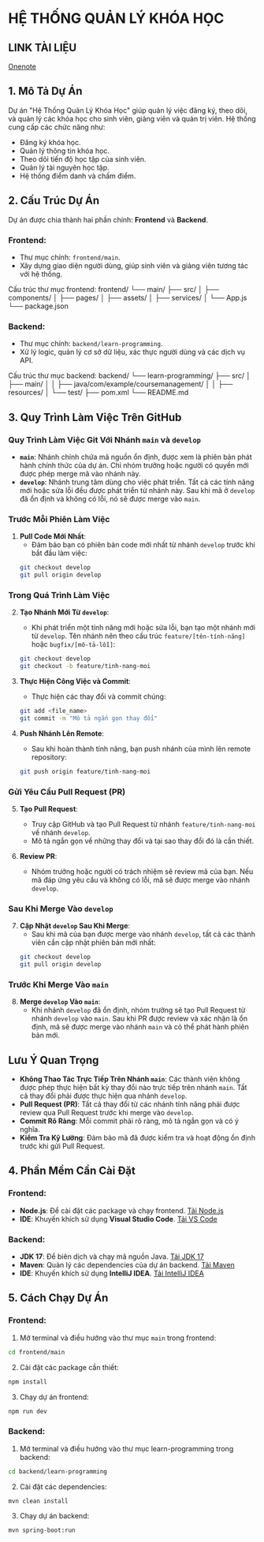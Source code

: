 # HỆ THỐNG QUẢN LÝ KHÓA HỌC

## LINK TÀI LIỆU

[Onenote](https://onedrive.live.com/view.aspx?resid=454F9205FAC8A47%21sffb2fd79460847ceb1e78e5cade6b01f&id=documents)

## 1. Mô Tả Dự Án

Dự án "Hệ Thống Quản Lý Khóa Học" giúp quản lý việc đăng ký, theo dõi, và quản lý các khóa học cho sinh viên, giảng viên và quản trị viên. Hệ thống cung cấp các chức năng như:

- Đăng ký khóa học.
- Quản lý thông tin khóa học.
- Theo dõi tiến độ học tập của sinh viên.
- Quản lý tài nguyên học tập.
- Hệ thống điểm danh và chấm điểm.

## 2. Cấu Trúc Dự Án

Dự án được chia thành hai phần chính: **Frontend** và **Backend**.

### **Frontend**:
- Thư mục chính: `frontend/main`.
- Xây dựng giao diện người dùng, giúp sinh viên và giảng viên tương tác với hệ thống.

Cấu trúc thư mục frontend:
frontend/ └── main/ ├── src/ │ ├── components/ │ ├── pages/ │ ├── assets/ │ ├── services/ │ └── App.js └── package.json

### **Backend**:
- Thư mục chính: `backend/learn-programming`.
- Xử lý logic, quản lý cơ sở dữ liệu, xác thực người dùng và các dịch vụ API.

Cấu trúc thư mục backend:
backend/ └── learn-programming/ ├── src/ │ ├── main/ │ │ ├── java/com/example/coursemanagement/ │ │ ├── resources/ │ └── test/ ├── pom.xml └── README.md

## 3. Quy Trình Làm Việc Trên GitHub

### Quy Trình Làm Việc Git Với Nhánh `main` và `develop`

- **`main`**: Nhánh chính chứa mã nguồn ổn định, được xem là phiên bản phát hành chính thức của dự án. Chỉ nhóm trưởng hoặc người có quyền mới được phép merge mã vào nhánh này.
- **`develop`**: Nhánh trung tâm dùng cho việc phát triển. Tất cả các tính năng mới hoặc sửa lỗi đều được phát triển từ nhánh này. Sau khi mã ở `develop` đã ổn định và không có lỗi, nó sẽ được merge vào `main`.

### Trước Mỗi Phiên Làm Việc
1. **Pull Code Mới Nhất**:
    - Đảm bảo bạn có phiên bản code mới nhất từ nhánh `develop` trước khi bắt đầu làm việc:
    ```bash
    git checkout develop
    git pull origin develop
    ```

### Trong Quá Trình Làm Việc

2. **Tạo Nhánh Mới Từ `develop`**:
    - Khi phát triển một tính năng mới hoặc sửa lỗi, bạn tạo một nhánh mới từ `develop`. Tên nhánh nên theo cấu trúc `feature/[tên-tính-năng]` hoặc `bugfix/[mô-tả-lỗi]`:
    ```bash
    git checkout develop
    git checkout -b feature/tinh-nang-moi
    ```

3. **Thực Hiện Công Việc và Commit**:
    - Thực hiện các thay đổi và commit chúng:
    ```bash
    git add <file_name>
    git commit -m "Mô tả ngắn gọn thay đổi"
    ```

4. **Push Nhánh Lên Remote**:
    - Sau khi hoàn thành tính năng, bạn push nhánh của mình lên remote repository:
    ```bash
    git push origin feature/tinh-nang-moi
    ```

### Gửi Yêu Cầu Pull Request (PR)

5. **Tạo Pull Request**:
    - Truy cập GitHub và tạo Pull Request từ nhánh `feature/tinh-nang-moi` về nhánh `develop`.
    - Mô tả ngắn gọn về những thay đổi và tại sao thay đổi đó là cần thiết.

6. **Review PR**:
    - Nhóm trưởng hoặc người có trách nhiệm sẽ review mã của bạn. Nếu mã đáp ứng yêu cầu và không có lỗi, mã sẽ được merge vào nhánh `develop`.

### Sau Khi Merge Vào `develop`

7. **Cập Nhật `develop` Sau Khi Merge**:
    - Sau khi mã của bạn được merge vào nhánh `develop`, tất cả các thành viên cần cập nhật phiên bản mới nhất:
    ```bash
    git checkout develop
    git pull origin develop
    ```

### Trước Khi Merge Vào `main`

8. **Merge `develop` Vào `main`**:
    - Khi nhánh `develop` đã ổn định, nhóm trưởng sẽ tạo Pull Request từ nhánh `develop` vào `main`. Sau khi PR được review và xác nhận là ổn định, mã sẽ được merge vào nhánh `main` và có thể phát hành phiên bản mới.

## Lưu Ý Quan Trọng

- **Không Thao Tác Trực Tiếp Trên Nhánh `main`**: Các thành viên không được phép thực hiện bất kỳ thay đổi nào trực tiếp trên nhánh `main`. Tất cả thay đổi phải được thực hiện qua nhánh `develop`.
- **Pull Request (PR)**: Tất cả thay đổi từ các nhánh tính năng phải được review qua Pull Request trước khi merge vào `develop`.
- **Commit Rõ Ràng**: Mỗi commit phải rõ ràng, mô tả ngắn gọn và có ý nghĩa.
- **Kiểm Tra Kỹ Lưỡng**: Đảm bảo mã đã được kiểm tra và hoạt động ổn định trước khi gửi Pull Request.

## 4. Phần Mềm Cần Cài Đặt

### **Frontend**:
- **Node.js**: Để cài đặt các package và chạy frontend. [Tải Node.js](https://nodejs.org)
- **IDE**: Khuyến khích sử dụng **Visual Studio Code**. [Tải VS Code](https://code.visualstudio.com)

### **Backend**:
- **JDK 17**: Để biên dịch và chạy mã nguồn Java. [Tải JDK 17](https://www.oracle.com/java/technologies/javase-jdk17-downloads.html)
- **Maven**: Quản lý các dependencies của dự án backend. [Tải Maven](https://maven.apache.org)
- **IDE**: Khuyến khích sử dụng **IntelliJ IDEA**. [Tải IntelliJ IDEA](https://www.jetbrains.com/idea)

## 5. Cách Chạy Dự Án

### **Frontend**:
1. Mở terminal và điều hướng vào thư mục `main` trong frontend:
 ```bash
 cd frontend/main
 ```

2. Cài đặt các package cần thiết:
 ```bash
npm install
```

3. Chạy dự án frontend:
 ```bash
npm run dev
 ```

### **Backend**:
1. Mở terminal và điều hướng vào thư mục learn-programming trong backend:
 ```bash
cd backend/learn-programming
 ```
2. Cài đặt các dependencies:
 ```bash
mvn clean install
 ```
3. Chạy dự án backend:
 ```bash
mvn spring-boot:run
 ```